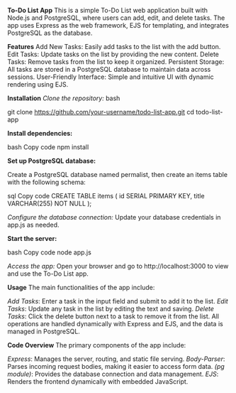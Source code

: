 **To-Do List App**
This is a simple To-Do List web application built with Node.js and PostgreSQL, where users can add, edit, and delete tasks. The app uses Express as the web framework, EJS for templating, and integrates PostgreSQL as the database.

**Features**
Add New Tasks: Easily add tasks to the list with the add button.
Edit Tasks: Update tasks on the list by providing the new content.
Delete Tasks: Remove tasks from the list to keep it organized.
Persistent Storage: All tasks are stored in a PostgreSQL database to maintain data across sessions.
User-Friendly Interface: Simple and intuitive UI with dynamic rendering using EJS.


**Installation**
_Clone the repository:_
bash

git clone https://github.com/your-username/todo-list-app.git
cd todo-list-app


**Install dependencies:**

bash
Copy code
npm install


**Set up PostgreSQL database:**

Create a PostgreSQL database named permalist, then create an items table with the following schema:

sql
Copy code
CREATE TABLE items (
  id SERIAL PRIMARY KEY,
  title VARCHAR(255) NOT NULL
);


_Configure the database connection:_ Update your database credentials in app.js as needed.

**Start the server:**

bash
Copy code
node app.js


_Access the app:_ Open your browser and go to http://localhost:3000 to view and use the To-Do List app.

**Usage**
The main functionalities of the app include:

_Add Tasks_: Enter a task in the input field and submit to add it to the list.
_Edit Tasks_: Update any task in the list by editing the text and saving.
_Delete Tasks_: Click the delete button next to a task to remove it from the list.
All operations are handled dynamically with Express and EJS, and the data is managed in PostgreSQL.


**Code Overview**
The primary components of the app include:

_Express_: Manages the server, routing, and static file serving.
_Body-Parser_: Parses incoming request bodies, making it easier to access form data.
_(pg module)_: Provides the database connection and data management.
_EJS_: Renders the frontend dynamically with embedded JavaScript.
